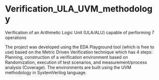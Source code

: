 # Verification_ULA_UVM_methodology
Verification of an Arithmetic Logic Unit (ULA/ALU) capable of performing 7 operations

The project was developed using the EDA Playground tool (which is free to use)
based on the Metric Driven Verification technique which has 4 steps: Planning, construction of a verification environment based on Randomization, execution of test scenarios, and measurement/process analysis (Coverage). The environments are built using the UVM methodology in SystemVerilog language.
